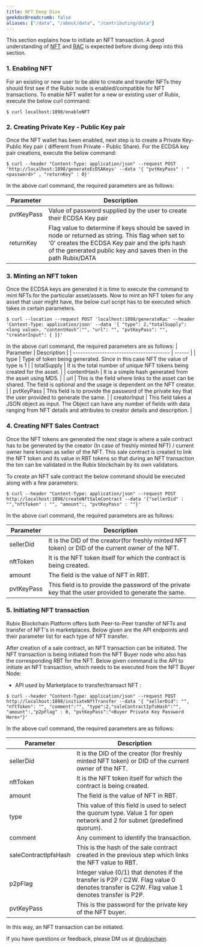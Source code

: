 ```yaml
---
title: NFT Deep Dive
geekdocBreadcrumb: false
aliases: ["/data", "/about/data", "/contributing/data"]
---
```


This section explains how to initiate an NFT transaction. A good understanding of [NFT](https://learn.rubix.net/nft/) and [RAC](https://learn.rubix.net/rac/) is expected before diving deep into this section.

### 1. Enabling NFT
For an existing or new user to be able to create and transfer NFTs they should first see if the Rubix node is enabled/compatible for NFT transactions.
To enable NFT wallet for a new or existing user of Rubix, execute the below curl command:

```
$ curl localhost:1898/enableNFT
```

### 2. Creating Private Key - Public Key pair
Once the NFT wallet has been enabled, next step is to create a Private Key-Public Key pair ( different from Private - Public Share). For the ECDSA key pair creations, execute the below command:

```
$ curl --header "Content-Type: application/json" --request POST 'http://localhost:1898/generateEcDSAKeys' --data '{ "pvtKeyPass" : "<password>" , "returnKey" : 0}'
```

In the above curl command, the required parameters are as follows:

| Parameter | Description |
| ---------------------------------------- | ------ | 
| pvtKeyPass | Value of password supplied by the user to create their ECDSA Key pair|
| returnKey | Flag value to determine if keys should be saved in node or returned as string. This flag when set to ‘0’ creates the ECDSA Key pair and the ipfs hash of the generated  public key and saves then in the path Rubix/DATA|

### 3. Minting an NFT token
Once the ECDSA keys are generated it is time to execute the command to mint NFTs for the particular asset/assets. Now to mint an NFT token for any asset that user might have, the below curl script has to be executed which takes in certain parameters.

```
$ curl --location --request POST 'localhost:1898/generateRac' --header 'Content-Type: application/json' --data '{ "type": 2,"totalSupply": <long value>, "contentHash":"", "url": "", "pvtKeyPass": "", "creatorInput": { }}'
```

In the above curl command, the required parameters are as follows:
| Parameter | Description |
| ---------------------------------------- | ------ | 
| type | Type of token being generated. Since in this case NFT the value of type is 1 |
| totalSupply | It is the total number of unique NFT tokens being created for the asset. |
| contentHash | It is a simple hash generated from the asset using MD5. |
| url | This is the field where links to the asset can be shared. The field is optional and the usage is dependent on the NFT creator. |
| pvtKeyPass | This field is to provide the password of the private key that the user provided to generate the same. |
| creatorInput | This field takes a JSON object as input. The Object can have any number of fields with data ranging from NFT details and attributes to creator details and description. |


### 4. Creating NFT Sales Contract
Once the NFT tokens are generated the next stage is where a sale contract has to be generated by the creator (In case of freshly minted NFT) / current owner here known as seller of the NFT. This sale contract is created to link the NFT token and its value in RBT tokens so that during an NFT transaction the txn can be validated in the Rubix blockchain by its own validators.

To create an NFT sale contract the below command should be executed along with a few parameters:

```
$ curl --header "Content-Type: application/json" --request POST http://localhost:1898/createNftSaleContract --data '{"sellerDid" : "","nftToken" : "", "amount":, "pvtKeyPass" : ""}'
```

In the above curl command, the required parameters are as follows:

| Parameter | Description |
| ---------------------------------------- | ------ | 
| sellerDid | It is the DID of the creator(for freshly minted NFT token) or DID of the current owner of the NFT. |
| nftToken | It is the NFT token itself for which the contract is being created. |
| amount | The field is the value of NFT in RBT. |
| pvtKeyPass | This field is to provide the password of the private key that the user provided to generate the same. |


### 5. Initiating NFT transaction

Rubix Blockchain Platform offers both Peer-to-Peer transfer of NFTs and transfer of NFT's in marketplaces. Below given are the API endpoints and their parameter list for each type of NFT transfer.

After creation of a sale contract, an NFT transaction can be initiated. The NFT transaction is being initiated from the NFT Buyer node who also has the corresponding RBT for the NFT. 
Below given command is the API to initiate an NFT transaction, which needs to be executed from the NFT Buyer Node:

- API used by Marketplace to transfer/transact NFT :

```
$ curl --header "Content-Type: application/json" --request POST http://localhost:1898/initiateNftTransfer --data '{ "sellerDid": "", "nftToken": "", "comment":"", "type":2,"saleContractIpfsHash":"", "amount":,"p2pFlag" : 0, "pvtKeyPass":"<Buyer Private Key Password Here>"}'
```
In the above curl command, the required parameters are as follows:

| Parameter | Description |
| ---------------------------------------- | ------ | 
| sellerDid | It is the DID of the creator (for freshly minted NFT token) or DID of the current owner of the NFT.|
| nftToken | It is the NFT token itself for which the contract is being created.|
| amount | The field is the value of NFT in RBT. |
| type | This value of this field is used to select the quorum type. Value 1 for open network  and 2 for subnet (predefined quorum). |
| comment | Any comment to identify the transaction. |
| saleContractIpfsHash | This is the hash of the sale contract created in the previous step which links the NFT value to RBT. |
| p2pFlag | Integer value (0/1) that denotes if the transfer is P2P / C2W. Flag value 0 denotes transfer is C2W. Flag value 1 denotes transfer is P2P. |
| pvtKeyPass | This is the password for the private key of the NFT buyer. |

<!-- 
- API used to initiate a Peer-to-Peer transfer of NFT:

```
$ curl --header "Content-Type: application/json" --request POST http://localhost:1898/initiateNftTransfer --data '{ "sellerDid": "", "nftToken": "", "comment":"", "type":2,"p2pFlag":1}'
```

In the above curl command, the required parameters are as follows:

| Parameter | Description |
| ---------------------------------------- | ------ | 
| sellerDid | It is the DID of the creator (for freshly minted NFT token) or DID of the current owner of the NFT.|
| nftToken | It is the NFT token itself for which the contract is being created.|
| type | This value of this field is used to select the quorum type. Value 1 for open network  and 2 for subnet (predefined quorum). |
| comment | Any comment to identify the transaction. |
| p2pFlag | Integer value (0/1) that denotes if the transfer is P2P / C2W. Flag value 0 denotes transfer is C2W. Flag value 1 denotes transfer is P2P. | -->

In this way, an NFT transaction can be initiated.

If you have questions or feedback, please DM us at [@rubixchain](http://twitter.com/rubixChain).
 <!--
<br>

{{< hint info >}}

### What happens when the mining level upgrades?

Credits required to mine a RBT doubles every time the mining level increases. For example, if a node requires 32 credits to mine a RBT in level 3, then the next level requires 64 credits to mine a RBT in level 4. Hence it is reccomended to mine RBT as soon as the required credits are accumulated.

{{< expand "How to know the current level?" >}}

**Oracle:**

- Network is currently mining in `level 4` - reached on `5 th march 2022`

{{< / expand >}}
{{< / hint >}}
 -->
